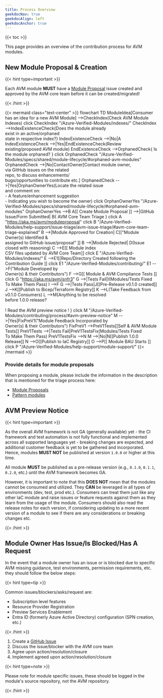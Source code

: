 ```yaml
---
title: Process Overview
geekdocNav: true
geekdocAlign: left
geekdocAnchor: true
---
```


{{< toc >}}

This page provides an overview of the contribution process for AVM modules.

## New Module Proposal & Creation

{{< hint type=important >}}

Each AVM module **MUST** have a [Module Proposal](https://aka.ms/AVM/ModuleProposal) issue created and approved by the AVM core team before it can be created/migrated!

{{< /hint >}}

<!-- markdownlint-disable -->
{{< mermaid class="text-center" >}}
flowchart TD
    ModuleIdea[Consumer has an idea for a new AVM Module] -->CheckIndex(Check AVM Module Indexes)
        click CheckIndex "/Azure-Verified-Modules/indexes/"
    CheckIndex -->IndexExistenceCheck{Does the module already <br> exist in an active/orphaned <br> state in respective index?}
    IndexExistenceCheck -->|No|A
    IndexExistenceCheck -->|Yes|EndExistenceCheck(Review existing/proposed AVM module)
    EndExistenceCheck -->OrphanedCheck{ Is the module orphaned? }
        click OrphanedCheck "/Azure-Verified-Modules/specs/shared/module-lifecycle/#orphaned-avm-modules"
    OrphanedCheck -->|No|ContactOwner[Contact module owner,<br> via GitHub issues on the related <br>repo, to discuss enhancements/<br>bugs/opportunities to contribute etc.]
    OrphanedCheck -->|Yes|OrphanOwnerYes(Locate the related issue <br> and comment on:<br> - A feature/enhancement suggestion <br> - Indicating you wish to become the owner)
        click OrphanOwnerYes "/Azure-Verified-Modules/specs/shared/module-lifecycle/#orphaned-avm-modules"
    OrphanOwnerYes -->B
    A[[ Create Module Proposal ]] -->|GitHub Issue/Form Submitted| B{ AVM Core Team Triage }
        click A "https://aka.ms/avm/moduleproposal"
        click B "/Azure-Verified-Modules/help-support/issue-triage/avm-issue-triage/#avm-core-team-triage-explained"
    B -->|Module Approved for Creation| C[["Module Owner(s) Identified  & <br> assigned to GitHub issue/proposal" ]]
    B -->|Module Rejected| D(Issue closed with reasoning)
    C -->E[[ Module index <br> CSV files updated by AVM Core Team]]
        click E "/Azure-Verified-Modules/indexes/"
    E -->E1[[Repo/Directory Created following the <br> Contribution Guide ]]
        click E1 "/Azure-Verified-Modules/contributing/"
    E1 -->F("Module Developed by <br> Owner(s) & their Contributors")
    F -->G[[ Module & AVM Compliance Tests ]]
        click G "https://aka.ms/avm/snfr3"
    G -->|Tests Fail|I(Modules/Tests Fixed <br> To Make Them Pass)
    I -->F
    G -->|Tests Pass|J[[Pre-Release v0.1.0 created]]
    J -->K[[Publish to Bicep/Terraform Registry]]
    K -->L(Take Feedback from v0.1.0 Consumers)
    L -->M{Anything to be resolved <br> before 1.0.0 release? <br> <br> ! Read the AVM preview notice ! }
        click M "/Azure-Verified-Modules/contributing/process/#avm-preview-notice"
    M -->|Yes|FixPreV1("Module Feedback Incorporated by <br> Owner(s) & their Contributors")
    FixPreV1 -->PreV1Tests[[Self & AVM Module Tests]]
    PreV1Tests -->|Tests Fail|PreV1TestsFix(Modules/Tests Fixed <br> To Make Them Pass)
    PreV1TestsFix -->N
    M -->|No|N[[Publish 1.0.0 Release]]
    N -->O[[Publish to IaC Registry]]
    O -->P[[ Module BAU Starts ]]
        click P "/Azure-Verified-Modules/help-support/module-support/"
{{< /mermaid >}}
<!-- markdownlint-enable -->

### Provide details for module proposals

When proposing a module, please include the information in the description that is mentioned for the triage process here:

- [Module Proposals](/Azure-Verified-Modules/help-support/issue-triage/avm-issue-triage/#module-proposal-triage)
- [Pattern modules](/Azure-Verified-Modules/help-support/issue-triage/avm-issue-triage/#triaging-pattern-modules)

## AVM Preview Notice

{{< hint type=important >}}

As the overall AVM framework is not GA (generally available) yet - the CI framework and test automation is not fully functional and implemented across all supported languages yet - breaking changes are expected, and additional customer feedback is yet to be gathered and incorporated. Hence, modules **MUST NOT** be published at version `1.0.0` or higher at this time.

All module **MUST** be published as a pre-release version (e.g., `0.1.0`, `0.1.1`, `0.2.0`, etc.) until the AVM framework becomes GA.

However, it is important to note that this **DOES NOT** mean that the modules cannot be consumed and utilized. They **CAN** be leveraged in all types of environments (dev, test, prod etc.). Consumers can treat them just like any other IaC module and raise issues or feature requests against them as they learn from the usage of the module. Consumers should also read the release notes for each version, if considering updating to a more recent version of a module to see if there are any considerations or breaking changes etc.

{{< /hint >}}

## Module Owner Has Issue/Is Blocked/Has A Request

In the event that a module owner has an issue or is blocked due to specific AVM missing guidance, test environments, permission requirements, etc. they should follow the below steps:

{{< hint type=tip >}}

Common issues/blockers/asks/request are:

- Subscription level features
- Resource Provider Registration
- Preview Services Enablement
- Entra ID (formerly Azure Active Directory) configuration (SPN creation, etc.)

{{< /hint >}}

1. Create a [GitHub Issue](https://github.com/Azure/Azure-Verified-Modules/issues/new/choose)
2. Discuss the issue/blocker with the AVM core team
3. Agree upon action/resolution/closure
4. Implement agreed upon action/resolution/closure

{{< hint type=note >}}

Please note for module specific issues, these should be logged in the module's source repository, not the AVM repository.

{{< /hint >}}
